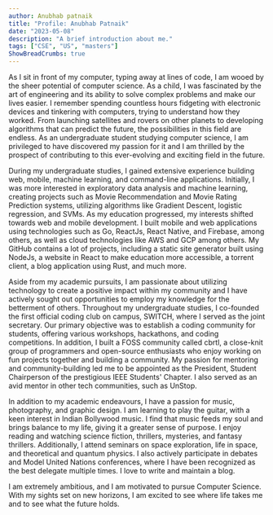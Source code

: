 ```yaml
---
author: Anubhab patnaik
title: "Profile: Anubhab Patnaik"
date: "2023-05-08"
description: "A brief introduction about me."
tags: ["CSE", "US", "masters"]
ShowBreadCrumbs: true 
---
```


As I sit in front of my computer, typing away at lines of code, I am wooed by the sheer potential of computer science. As a child, I was fascinated by the art of engineering and its ability to solve complex problems and make our lives easier. I remember spending countless hours fidgeting with electronic devices and tinkering with computers, trying to understand how they worked. From launching satellites and rovers on other planets to developing algorithms that can predict the future, the possibilities in this field are endless. As an undergraduate student studying computer science, I am privileged to have discovered my passion for it and I am thrilled by the prospect of contributing to this ever-evolving and exciting field in the future.

During my undergraduate studies, I gained extensive experience building web, mobile, machine learning, and command-line applications. Initially, I was more interested in exploratory data analysis and machine learning, creating projects such as Movie Recommendation and Movie Rating Prediction systems, utilizing algorithms like Gradient Descent, logistic regression, and SVMs. As my education progressed, my interests shifted towards web and mobile development. I built mobile and web applications using technologies such as Go, ReactJs, React Native, and Firebase, among others, as well as cloud technologies like AWS and GCP among others. My GitHub contains a lot of projects, including a static site generator built using NodeJs, a website in React to make education more accessible, a torrent client, a blog application using Rust, and much more.

Aside from my academic pursuits, I am passionate about utilizing technology to create a positive impact within my community and I have actively sought out opportunities to employ my knowledge for the betterment of others. Throughout my undergraduate studies, I co-founded the first official coding club on campus, SWITCH, where I served as the joint secretary. Our primary objective was to establish a coding community for students, offering various workshops, hackathons, and coding competitions. In addition, I built a FOSS community called cbrtl, a close-knit group of programmers and open-source enthusiasts who enjoy working on fun projects together and building a community. My passion for mentoring and community-building led me to be appointed as the President, Student Chairperson of the prestigious IEEE Students' Chapter. I also served as an avid mentor in other tech communities, such as UnStop.

In addition to my academic endeavours, I have a passion for music, photography, and graphic design. I am learning to play the guitar, with a keen interest in Indian Bollywood music. I find that music feeds my soul and brings balance to my life, giving it a greater sense of purpose. I enjoy reading and watching science fiction, thrillers, mysteries, and fantasy thrillers. Additionally, I attend seminars on space exploration, life in space, and theoretical and quantum physics. I also actively participate in debates and Model United Nations conferences, where I have been recognized as the best delegate multiple times. I love to write and maintain a blog.

I am extremely ambitious, and I am motivated to pursue Computer Science. With my sights set on new horizons, I am excited to see where life takes me and to see what the future holds.
